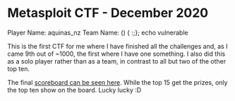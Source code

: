 # Metasploit CTF - December 2020

Player Name:  aquinas_nz
Team Name:    () { :;}; echo vulnerable

This is the first CTF for me where I have finished all the challenges and, as I came 9th out of ~1000, the first where I have one something. I also did this as a solo player rather than as a team, in contrast to all but two of the other top ten.

The final [scoreboard can be seen here](./scoreboard). While the top 15 get the prizes, only the top ten show on the board. Lucky lucky :D
